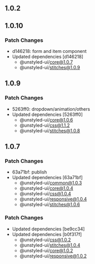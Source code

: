 ## 1.0.2

## 1.0.10

### Patch Changes

- d146218: form and item component
- Updated dependencies [d146218]
  - @unstyled-ui/core@1.0.7
  - @unstyled-ui/stitches@1.0.9

## 1.0.9

### Patch Changes

- 5263ff0: dropdown/animation/others
- Updated dependencies [5263ff0]
  - @unstyled-ui/core@1.0.6
  - @unstyled-ui/css@1.1.2
  - @unstyled-ui/stitches@1.0.8

## 1.0.7

### Patch Changes

- 63a71bf: publish
- Updated dependencies [63a71bf]
  - @unstyled-ui/common@1.0.3
  - @unstyled-ui/core@1.0.4
  - @unstyled-ui/css@1.0.4
  - @unstyled-ui/responsive@1.0.4
  - @unstyled-ui/stitches@1.0.6

### Patch Changes

- Updated dependencies [be9cc34]
- Updated dependencies [b0f317f]
  - @unstyled-ui/css@1.0.2
  - @unstyled-ui/stitches@1.0.4
  - @unstyled-ui/core@1.0.2
  - @unstyled-ui/responsive@1.0.2
